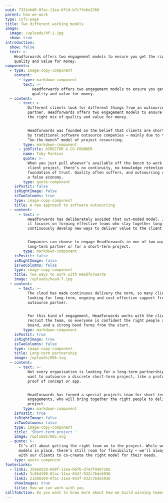 ```yaml
---
uuid: 7332ebd0-0fac-11ea-8f1d-b7c7fe6e2260
parent: how-we-work
type: info-page
title: Two different working models
image:
  image: /uploads/hf-i.jpg
  show: true
introduction:
  show: false
  text: >-
    Headforwards offers two engagement models to ensure you get the right mix of
    quality and value for money.
components:
  - type: image-copy-component
    content:
      - type: markdown-component
        text: >-
            Headforwards offers two engagement models to ensure you get the right mix of
            quality and value for money.
  - content:
      - text: >-
          Different clients look for different things from an outsource software
          partner. Headforwards offers two engagement models to ensure you get
          the right mix of quality and value for money. 


          Headforwards was founded on the belief that clients are short-changed
          by traditional software outsource companies – mainly due to the
          “on-the-bench” model of project resourcing.
        type: markdown-component
      - jobTitle: DIRECTOR & CO-FOUNDER
        name: Toby Parkins
        quote: >-
          When you just pull whoever’s available off the bench to work on a
          client project, there’s no continuity, no knowledge retention, and no
          foundation of trust. Quality often suffers, and outsourcing can become
          a false economy.
        type: quote-component
    isPostit: false
    isRightImage: false
    isTwoColumns: true
    type: image-copy-component
    title: A new approach to software outsourcing
  - content:
      - text: >-
          Headforwards has deliberately avoided that out-moded model. Instead,
          it focuses on forming effective teams who stay together long-term and
          continuously develop new ways to deliver value to the client.


          Companies can choose to engage Headforwards in one of two ways: as a
          long-term partner or for a short-term project.
        type: markdown-component
    isPostit: false
    isRightImage: false
    isTwoColumns: false
    type: image-copy-component
    title: Two ways to work with Headforwards
    image: /uploads/head-7.jpg
  - content:
      - text: >-
          The cloud has made continuous delivery the norm, so many clients are
          looking for long-term, ongoing and cost-effective support from their
          outsource partner. 


          For this kind of engagement, Headforwards works with the client to
          recruit the team, so everyone is confident the right people are on
          board, and a strong bond forms from the start.
        type: markdown-component
    isPostit: true
    isRightImage: true
    isTwoColumns: false
    type: image-copy-component
    title: Long-term partnership
    image: /uploads/006.svg
  - content:
      - text: >-
          Not every organisation is looking for a long-term partnership. Some
          want to outsource a discrete short-term project, like a prototype,
          proof of concept or app. 


          Headforwards has formed a special projects team for short-term
          engagements, who will bring together the right people to deliver each
          project.
        type: markdown-component
    isPostit: true
    isRightImage: false
    isTwoColumns: false
    type: image-copy-component
    title: 'Short-term project '
    image: /uploads/005.svg
  - quote: >-
      It’s all about getting the right team on to the project. While we have two
      models in place, there’s still room for flexibility – we’ll always work
      with our clients to co-create the right model for their needs.
    type: quote-component
footerLinks:
  - link1: 359e0550-009f-11ea-b6f6-d743f848720a
    link2: 3c96d190-0fac-11ea-843f-932c76de5936
    link3: 21a08160-0fac-11ea-843f-932c76de5936
    showImages: true
    title: How we can work with you
callToAction: Do you want to know more about how we build winning teams?
---
```



